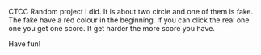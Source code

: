 C T C C 
Random project I did.
It is about two circle and one of them is fake. The fake have a red colour in the beginning.
If you can click the real one one you get one score. 
It get harder the more score you have.

Have fun!
